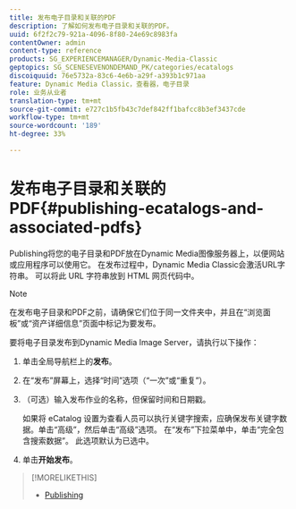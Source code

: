 ```yaml
---
title: 发布电子目录和关联的PDF
description: 了解如何发布电子目录和关联的PDF。
uuid: 6f2f2c79-921a-4096-8f80-24e69c8983fa
contentOwner: admin
content-type: reference
products: SG_EXPERIENCEMANAGER/Dynamic-Media-Classic
geptopics: SG_SCENESEVENONDEMAND_PK/categories/ecatalogs
discoiquuid: 76e5732a-83c6-4e6b-a29f-a393b1c971aa
feature: Dynamic Media Classic，查看器，电子目录
role: 业务从业者
translation-type: tm+mt
source-git-commit: e727c1b5fb43c7def842ff1bafcc8b3ef3437cde
workflow-type: tm+mt
source-wordcount: '189'
ht-degree: 33%

---
```



# 发布电子目录和关联的PDF{#publishing-ecatalogs-and-associated-pdfs}

Publishing将您的电子目录和PDF放在Dynamic Media图像服务器上，以便网站或应用程序可以使用它。 在发布过程中，Dynamic Media Classic会激活URL字符串。 可以将此 URL 字符串放到 HTML 网页代码中。

>[!NOTE]
>
>在发布电子目录和PDF之前，请确保它们位于同一文件夹中，并且在“浏览面板”或“资产详细信息”页面中标记为要发布。

要将电子目录发布到Dynamic Media Image Server，请执行以下操作：

1. 单击全局导航栏上的&#x200B;**发布**。
1. 在“发布”屏幕上，选择“时间”选项（“一次”或“重复”）。
1. （可选）输入发布作业的名称，但保留时间和日期戳。

   如果将 eCatalog 设置为查看人员可以执行关键字搜索，应确保发布关键字数据。单击“高级”，然后单击“高级”选项。 在“发布”下拉菜单中，单击“完全包含搜索数据”。 此选项默认为已选中。

1. 单击&#x200B;**开始发布**。

>[!MORELIKETHIS]
>
>* [Publishing](publishing-files.md)

